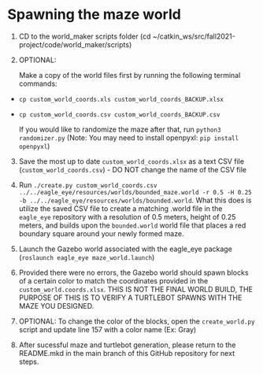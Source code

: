 # Spawning the maze world

1) CD to the world_maker scripts folder (cd ~/catkin_ws/src/fall2021-project/code/world_maker/scripts)

2) OPTIONAL: 

    Make a copy of the world files first by running the following terminal commands:

- `cp custom_world_coords.xls custom_world_coords_BACKUP.xlsx`
- `cp custom_world_coords.csv custom_world_coords_BACKUP.csv`

  If you would like to randomize the maze after that, run `python3 randomizer.py` (Note: You may need to install openpyxl: `pip install openpyxl`)

3) Save the most up to date `custom_world_coords.xlsx` as a text CSV file (`custom_world_coords.csv`) - DO NOT change the name of the CSV file

4) Run `./create.py custom_world_coords.csv ../../eagle_eye/resources/worlds/bounded_maze.world -r 0.5 -H 0.25 -b ../../eagle_eye/resources/worlds/bounded.world`. What this does is utilize the saved CSV file to create a matching .world file in the `eagle_eye` repository with a resolution of 0.5 meters, height of 0.25 meters, and builds upon the `bounded.world` world file that places a red boundary square around your newly formed maze.

5) Launch the Gazebo world associated with the eagle_eye package (`roslaunch eagle_eye maze_world.launch`)

6) Provided there were no errors, the Gazebo world should spawn blocks of a certain color to match the coordinates provided in the `custom_world.coords.xlsx`. THIS IS NOT THE FINAL WORLD BUILD, THE PURPOSE OF THIS IS TO VERIFY A TURTLEBOT SPAWNS WITH THE MAZE YOU DESIGNED.

7) OPTIONAL: To change the color of the blocks, open the `create_world.py` script and update line 157 with a color name (Ex: Gray)

8) After sucessful maze and turtlebot generation, please return to the README.mkd in the main branch of this GitHub repository for next steps.
